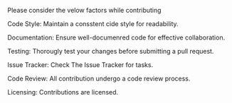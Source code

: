 Please consider the velow factors while contributing 

Code Style:
Maintain a consstent cide style for readability.

Documentation:
Ensure well-documenred code for effective collaboration.

Testing:
Thorougly test your changes before submitting a pull request.

Issue Tracker:
Check The Issue Tracker for tasks.

Code Review:
All contribution undergo a code review process.

Licensing:
Contributions are licensed.
